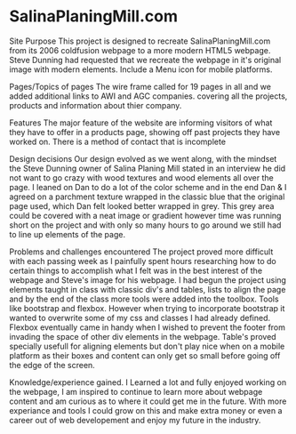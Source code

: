 # SalinaPlaningMill.com
Site Purpose
   This project is designed to recreate SalinaPlaningMill.com from its 2006 coldfusion webpage to a more modern HTML5 webpage.
Steve Dunning had requested that we recreate the webpage in it's original image with modern elements. Include a Menu icon for mobile platforms.

Pages/Topics of pages
  The wire frame called for 19 pages in all and we added additional links to AWI and AGC companies. covering all the projects, products and information about thier company.

Features
  The major feature of the website are informing visitors of what they have to offer in a products page, showing off past projects they have worked on. There is a method of contact that is incomplete

Design decisions
  Our design evolved as we went along, with the mindset the Steve Dunning owner of Salina Planing Mill stated in an interview he did not want to go crazy with wood textures and wood elements all over the page. I leaned on Dan to do a lot of the color scheme and in the end Dan & I agreed on a parchment texture wrapped in the classic blue that the original page used, which Dan felt looked better wrapped in grey. This grey area could be covered with a neat image or gradient however time was running short on the project and with only so many hours to go around we still had to line up elements of the page. 

Problems and challenges encountered
  The project proved more difficult with each passing week as I painfully spent hours researching how to do certain things to accomplish what I felt was in the best interest of the webpage and Steve's image for his webpage. I had begun the project using elements taught in class with classic div's and tables, lists to align the page and by the end of the class more tools were added into the toolbox. Tools like bootstrap and flexbox. However when trying to incorporate bootstrap it wanted to overwrite some of my css and classes I had already defined. Flexbox eventually came in handy when I wished to prevent the footer from invading the space of other div elements in the webpage. Table's proved specially usefull for aligning elements but don't play nice when on a mobile platform as their boxes and content can only get so small before going off the edge of the screen.

Knowledge/experience gained.
  I Learned a lot and fully enjoyed working on the webpage, I am inspired to continue to learn more about webpage content and am curious as to where it could get me in the future. With more experiance and tools I could grow on this and make extra money or even a career out of web developement and enjoy my future in the industry.



